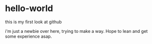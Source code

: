 # hello-world
this is my first look at github

i'm just a newbie over here, trying to make a way.
Hope to lean and get some experience asap.
